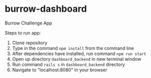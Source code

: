 # burrow-dashboard
Burrow Challenge App

Steps to run app:

1. Clone repository
2. Type in the command `npm install` from the command line
3. After dependencies have installed, run command `npm run start`
4. Open up directory `dashboard_backend` in new terminal window
5. Run command `rails s` in `dashboard_backend` directory
6. Navigate to "localhost:8080" in your browser
